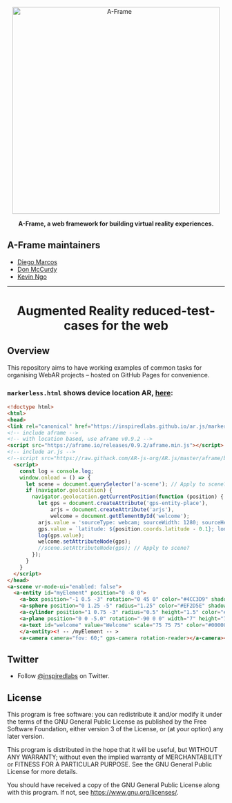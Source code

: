 <p align="center"><a href="https://aframe.io" target="_blank"><img width="480" alt="A-Frame" src="https://user-images.githubusercontent.com/674727/32120889-230ef110-bb0f-11e7-908c-76e39aa43149.jpg"></a></p>

<p align="center"><b>A-Frame, a web framework for building virtual reality experiences.</b></p>

## A-Frame maintainers

- [Diego Marcos](https://twitter.com/dmarcos)
- [Don McCurdy](https://twitter.com/donrmccurdy)
- [Kevin Ngo](https://twitter.com/andgokevin)

* * *

<h1 align="center">Augmented Reality reduced-test-cases for the web</h1>

## Overview

This repository aims to have working examples of common tasks for organising WebAR projects – hosted on GitHub Pages for convenience.

### `markerless.html` shows device location AR, [here](https://inspiredlabs.github.io/ar.js/markerless.html):

```html
<!doctype html>
<html>
<head>
<link rel="canonical" href="https://inspiredlabs.github.io/ar.js/markerless.html" />
<!-- include aframe -->
<!-- with location based, use aframe v0.9.2 -->
<script src="https://aframe.io/releases/0.9.2/aframe.min.js"></script>
<!-- include ar.js -->
<!--script src="https://raw.githack.com/AR-js-org/AR.js/master/aframe/build/aframe-ar-nft.js"></script--><!-- debug -->
  <script>
    const log = console.log;
    window.onload = () => {
      let scene = document.querySelector('a-scene'); // Apply to scene?
      if (navigator.geolocation) {
        navigator.geolocation.getCurrentPosition(function (position) {
          let gps = document.createAttribute('gps-entity-place'),
              arjs = document.createAttribute('arjs'),
              welcome = document.getElementById('welcome');
          arjs.value = 'sourceType: webcam; sourceWidth: 1280; sourceHeight: 960; trackingMethod: best; debugUIEnabled: false;';
          gps.value = `latitude: ${position.coords.latitude - 0.1}; longitude: ${position.coords.longitude + 0.1}`;
          log(gps.value);
          welcome.setAttributeNode(gps);
          //scene.setAttributeNode(gps); // Apply to scene?
        });
      }
    }
  </script>
</head>
<a-scene vr-mode-ui="enabled: false">
  <a-entity id="myElement" position="0 -8 0">
    <a-box position="-1 0.5 -3" rotation="0 45 0" color="#4CC3D9" shadow></a-box>
    <a-sphere position="0 1.25 -5" radius="1.25" color="#EF2D5E" shadow></a-sphere>
    <a-cylinder position="1 0.75 -3" radius="0.5" height="1.5" color="#FFC65D" shadow></a-cylinder>
    <a-plane position="0 0 -5.0" rotation="-90 0 0" width="7" height="7" color="#7BC8A4" shadow></a-plane>
    <a-text id="welcome" value="Welcome" scale="75 75 75" color="#000000"  position="-30 0 -150"></a-text><! -- look-at="[gps-camera]" -- >
    </a-entity><! -- /myElement -- >
    <a-camera camera="fov: 60;" gps-camera rotation-reader></a-camera></a-scene></html>
```

## Twitter

- Follow [@inspiredlabs](https://twitter.com/inspiredlabs) on Twitter.

## License

This program is free software: you can redistribute it and/or modify it under the terms of the GNU General Public License as published by the Free Software Foundation, either version 3 of the License, or (at your option) any later version.

This program is distributed in the hope that it will be useful, but WITHOUT ANY WARRANTY; without even the implied warranty of MERCHANTABILITY or FITNESS FOR A PARTICULAR PURPOSE. See the GNU General Public License for more details.

You should have received a copy of the GNU General Public License along with this program.  If not, see <https://www.gnu.org/licenses/>.
